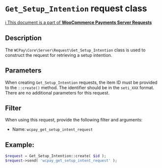 # `Get_Setup_Intention` request class

[ℹ️ This document is a part of __WooCommerce Payments Server Requests__](../requests.md)

## Description

The `WCPay\Core\Server\Request\Get_Setup_Intention` class is used to construct the request for retrieving a setup intention.

## Parameters

When creating `Get_Setup_Intention` requests, the item ID must be provided to the `::create()` method. The identifier should be in the `seti_XXX` format.
There are no additional parameters for this request.

## Filter

When using this request, provide the following filter and arguments:

- Name: `wcpay_get_setup_intent_request`

## Example:

```php
$request = Get_Setup_Intention::create( $id );
$request->send( 'wcpay_get_setup_intent_request' );
```
